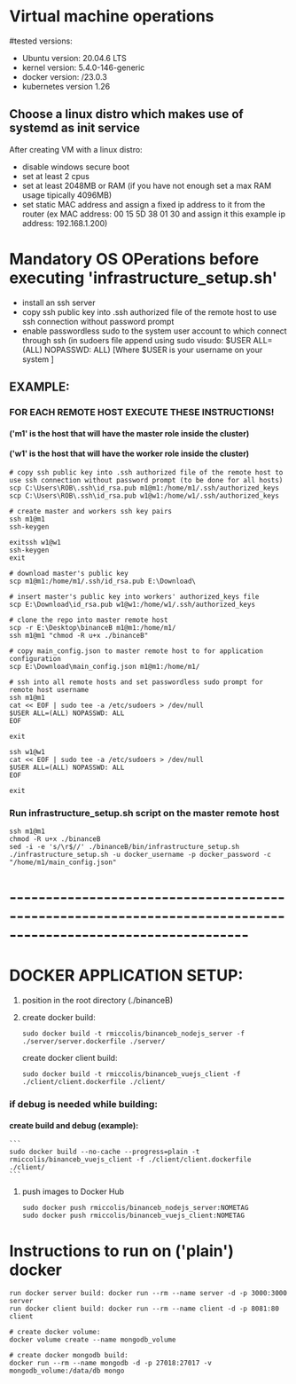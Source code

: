 
# Virtual machine operations

#tested versions:
- Ubuntu version: 20.04.6 LTS
- kernel version: 5.4.0-146-generic
- docker version: /23.0.3
- kubernetes version 1.26

## Choose a linux distro which makes use of systemd as init service

After creating VM with a linux distro:
- disable windows secure boot
- set at least 2 cpus
- set at least 2048MB or RAM (if you have not enough set a max RAM usage tipically 4096MB)
- set static MAC address and assign a fixed ip address to it from the router (ex MAC address: 00 15 5D 38 01 30 and assign it this example ip address: 192.168.1.200)

# Mandatory OS OPerations before executing 'infrastructure_setup.sh'
- install an ssh server
- copy ssh public key into .ssh authorized file of the remote host to use ssh connection without password prompt
- enable passwordless sudo to the system user account to which connect through ssh (in sudoers file append using sudo visudo: $USER ALL=(ALL) NOPASSWD: ALL) [Where $USER is your username on your system ]

## EXAMPLE:
### FOR EACH REMOTE HOST EXECUTE THESE INSTRUCTIONS!
#### ('m1' is the host that will have the master role inside the cluster)
#### ('w1' is the host that will have the worker role inside the cluster)
```
# copy ssh public key into .ssh authorized file of the remote host to use ssh connection without password prompt (to be done for all hosts)
scp C:\Users\ROB\.ssh\id_rsa.pub m1@m1:/home/m1/.ssh/authorized_keys
scp C:\Users\ROB\.ssh\id_rsa.pub w1@w1:/home/w1/.ssh/authorized_keys

# create master and workers ssh key pairs
ssh m1@m1
ssh-keygen

exitssh w1@w1
ssh-keygen
exit

# download master's public key
scp m1@m1:/home/m1/.ssh/id_rsa.pub E:\Download\

# insert master's public key into workers' authorized_keys file
scp E:\Download\id_rsa.pub w1@w1:/home/w1/.ssh/authorized_keys

# clone the repo into master remote host
scp -r E:\Desktop\binanceB m1@m1:/home/m1/
ssh m1@m1 "chmod -R u+x ./binanceB"

# copy main_config.json to master remote host to for application configuration
scp E:\Download\main_config.json m1@m1:/home/m1/

# ssh into all remote hosts and set passwordless sudo prompt for remote host username
ssh m1@m1
cat << EOF | sudo tee -a /etc/sudoers > /dev/null
$USER ALL=(ALL) NOPASSWD: ALL
EOF

exit

ssh w1@w1
cat << EOF | sudo tee -a /etc/sudoers > /dev/null
$USER ALL=(ALL) NOPASSWD: ALL
EOF

exit

```

### Run infrastructure_setup.sh script on the master remote host
```
ssh m1@m1
chmod -R u+x ./binanceB
sed -i -e 's/\r$//' ./binanceB/bin/infrastructure_setup.sh
./infrastructure_setup.sh -u docker_username -p docker_password -c "/home/m1/main_config.json"
```

# -------------------------------------------------------------------------------------------------------------
# DOCKER APPLICATION SETUP:

1. position in the root directory (./binanceB)

2.  create docker build:
    ```
    sudo docker build -t rmiccolis/binanceb_nodejs_server -f ./server/server.dockerfile ./server/
    ```
    create docker client build:
    ```
    sudo docker build -t rmiccolis/binanceb_vuejs_client -f ./client/client.dockerfile ./client/
    ```
### if debug is needed while building:
#### create build and debug (example):
    ```
    sudo docker build --no-cache --progress=plain -t rmiccolis/binanceb_vuejs_client -f ./client/client.dockerfile ./client/
    ```
1. push images to Docker Hub
    ```
    sudo docker push rmiccolis/binanceb_nodejs_server:NOMETAG
    sudo docker push rmiccolis/binanceb_vuejs_client:NOMETAG
    ```

# Instructions to run on ('plain') docker
```
run docker server build: docker run --rm --name server -d -p 3000:3000 server
run docker client build: docker run --rm --name client -d -p 8081:80 client

# create docker volume: 
docker volume create --name mongodb_volume

# create docker mongodb build: 
docker run --rm --name mongodb -d -p 27018:27017 -v mongodb_volume:/data/db mongo
```
